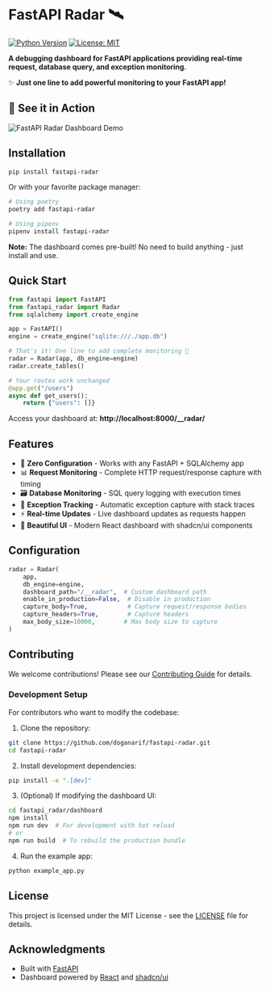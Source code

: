 # FastAPI Radar 🛰️

[![Python Version](https://img.shields.io/badge/python-3.8%2B-blue.svg)](https://www.python.org/downloads/)
[![License: MIT](https://img.shields.io/badge/License-MIT-yellow.svg)](https://opensource.org/licenses/MIT)

**A debugging dashboard for FastAPI applications providing real-time request, database query, and exception monitoring.**

✨ **Just one line to add powerful monitoring to your FastAPI app!**

## 🎯 See it in Action

![FastAPI Radar Dashboard Demo](./assets/demo.gif)

## Installation

```bash
pip install fastapi-radar
```

Or with your favorite package manager:

```bash
# Using poetry
poetry add fastapi-radar

# Using pipenv
pipenv install fastapi-radar
```

**Note:** The dashboard comes pre-built! No need to build anything - just install and use.

## Quick Start

```python
from fastapi import FastAPI
from fastapi_radar import Radar
from sqlalchemy import create_engine

app = FastAPI()
engine = create_engine("sqlite:///./app.db")

# That's it! One line to add complete monitoring 🚀
radar = Radar(app, db_engine=engine)
radar.create_tables()

# Your routes work unchanged
@app.get("/users")
async def get_users():
    return {"users": []}
```

Access your dashboard at: **http://localhost:8000/\_\_radar/**

## Features

- 🚀 **Zero Configuration** - Works with any FastAPI + SQLAlchemy app
- 📊 **Request Monitoring** - Complete HTTP request/response capture with timing
- 🗃️ **Database Monitoring** - SQL query logging with execution times
- 🐛 **Exception Tracking** - Automatic exception capture with stack traces
- ⚡ **Real-time Updates** - Live dashboard updates as requests happen
- 🎨 **Beautiful UI** - Modern React dashboard with shadcn/ui components

## Configuration

```python
radar = Radar(
    app,
    db_engine=engine,
    dashboard_path="/__radar",  # Custom dashboard path
    enable_in_production=False,  # Disable in production
    capture_body=True,           # Capture request/response bodies
    capture_headers=True,        # Capture headers
    max_body_size=10000,        # Max body size to capture
)
```

## Contributing

We welcome contributions! Please see our [Contributing Guide](CONTRIBUTING.md) for details.

### Development Setup

For contributors who want to modify the codebase:

1. Clone the repository:

```bash
git clone https://github.com/doganarif/fastapi-radar.git
cd fastapi-radar
```

2. Install development dependencies:

```bash
pip install -e ".[dev]"
```

3. (Optional) If modifying the dashboard UI:

```bash
cd fastapi_radar/dashboard
npm install
npm run dev  # For development with hot reload
# or
npm run build  # To rebuild the production bundle
```

4. Run the example app:

```bash
python example_app.py
```

## License

This project is licensed under the MIT License - see the [LICENSE](LICENSE) file for details.

## Acknowledgments

- Built with [FastAPI](https://fastapi.tiangolo.com/)
- Dashboard powered by [React](https://react.dev/) and [shadcn/ui](https://ui.shadcn.com/)
